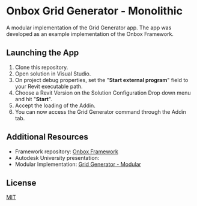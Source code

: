 # Onbox Grid Generator - Monolithic

A modular implementation of the Grid Generator app.
The app was developed as an example implementation of the Onbox Framework.
## Launching the App
1. Clone this repository.
2. Open solution in Visual Studio.
3. On project debug properties, set the "**Start external program**" field to your Revit executable path.
4. Choose a Revit Version on the Solution Configuration Drop down menu and hit "**Start**".
5. Accept the loading of the Addin.
6. You can now access the Grid Generator command through the Addin tab.

## Additional Resources

- Framework repository: [Onbox Framework]
- Autodesk University presentation: 
- Modular Implementation: [Grid Generator - Modular]

## License
[MIT](https://choosealicense.com/licenses/mit/)

[Onbox Framework]: <https://github.com/engthiago/Onboxframework>
[Grid Generator - Modular]: <https://github.com/engthiago/Onbox.GridGenerator.Modular>
